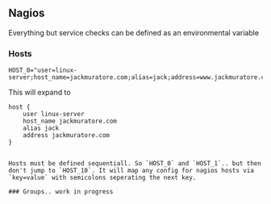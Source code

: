 ## Nagios
Everything but service checks can be defined as an environmental variable

### Hosts
```
HOST_0="user=linux-server;host_name=jackmuratore.com;alias=jack;address=www.jackmuratore.com"
```
This will expand to
```
host {
    user linux-server
    host_name jackmuratore.com
    alias jack
    address jackmuratore.com
}

    
Hosts must be defined sequentiall. So `HOST_0` and `HOST_1`.. but then don't jump to `HOST_10`. It will map any config for nagios hosts via `key=value` with semicolons seperating the next key.

### Groups.. work in progress
